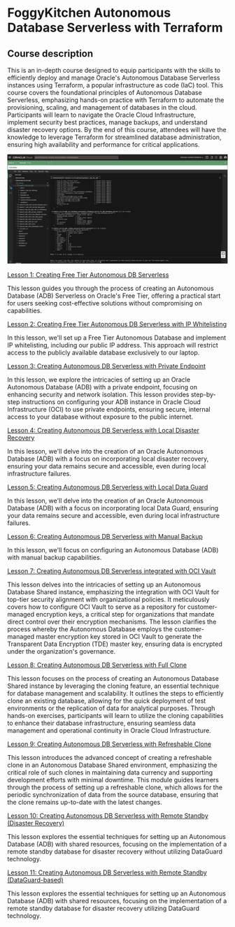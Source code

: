 # FoggyKitchen Autonomous Database Serverless with Terraform 

## Course description

This is an in-depth course designed to equip participants with the skills to efficiently deploy and manage Oracle's Autonomous Database Serverless instances using Terraform, a popular infrastructure as code (IaC) tool. This course covers the foundational principles of Autonomous Database Serverless, emphasizing hands-on practice with Terraform to automate the provisioning, scaling, and management of databases in the cloud. Participants will learn to navigate the Oracle Cloud Infrastructure, implement security best practices, manage backups, and understand disaster recovery options. By the end of this course, attendees will have the knowledge to leverage Terraform for streamlined database administration, ensuring high availability and performance for critical applications.

![](terraform-oci-fk-atp-lessons.png)

[Lesson 1: Creating Free Tier Autonomous DB Serverless](lesson1_free_tier_adb)

This lesson guides you through the process of creating an Autonomous Database (ADB) Serverless on Oracle's Free Tier, offering a practical start for users seeking cost-effective solutions without compromising on capabilities.  

[Lesson 2: Creating Free Tier Autonomous DB Serverless with IP Whitelisting](lesson2_free_tier_adb_with_ip_whitelisting)

In this lesson, we'll set up a Free Tier Autonomous Database and implement IP whitelisting, including our public IP address. This approach will restrict access to the publicly available database exclusively to our laptop.

[Lesson 3: Creating Autonomous DB Serverless with Private Endpoint](lesson3_adb_with_private_endpoint)

In this lesson, we explore the intricacies of setting up an Oracle Autonomous Database (ADB) with a private endpoint, focusing on enhancing security and network isolation. This lesson provides step-by-step instructions on configuring your ADB instance in Oracle Cloud Infrastructure (OCI) to use private endpoints, ensuring secure, internal access to your database without exposure to the public internet. 

[Lesson 4: Creating Autonomous DB Serverless with Local Disaster Recovery](lesson4_adb_with_local_disaster_recovery)

In this lesson, we'll delve into the creation of an Oracle Autonomous Database (ADB) with a focus on incorporating local disaster recovery, ensuring your data remains secure and accessible, even during local infrastructure failures.  

[Lesson 5: Creating Autonomous DB Serverless with Local Data Guard](lesson5_adb_with_local_data_guard)

In this lesson, we'll delve into the creation of an Oracle Autonomous Database (ADB) with a focus on incorporating local Data Guard, ensuring your data remains secure and accessible, even during local infrastructure failures. 

[Lesson 6: Creating Autonomous DB Serverless with Manual Backup](lesson6_adb_with_manual_backup)

In this lesson, we'll focus on configuring an Autonomous Database (ADB) with manual backup capabilities.

[Lesson 7: Creating Autonomous DB Serverless integrated with OCI Vault](lesson7_adb_with_oci_vault)

This lesson delves into the intricacies of setting up an Autonomous Database Shared instance, emphasizing the integration with OCI Vault for top-tier security alignment with organizational policies. It meticulously covers how to configure OCI Vault to serve as a repository for customer-managed encryption keys, a critical step for organizations that mandate direct control over their encryption mechanisms. The lesson clarifies the process whereby the Autonomous Database employs the customer-managed master encryption key stored in OCI Vault to generate the Transparent Data Encryption (TDE) master key, ensuring data is encrypted under the organization's governance.

[Lesson 8: Creating Autonomous DB Serverless with Full Clone](lesson8_adb_with_clone)

This lesson focuses on the process of creating an Autonomous Database Shared instance by leveraging the cloning feature, an essential technique for database management and scalability. It outlines the steps to efficiently clone an existing database, allowing for the quick deployment of test environments or the replication of data for analytical purposes. Through hands-on exercises, participants will learn to utilize the cloning capabilities to enhance their database infrastructure, ensuring seamless data management and operational continuity in Oracle Cloud Infrastructure.

[Lesson 9: Creating Autonomous DB Serverless with Refreshable Clone](lesson9_adb_with_refreshable_clone)

This lesson introduces the advanced concept of creating a refreshable clone in an Autonomous Database Shared environment, emphasizing the critical role of such clones in maintaining data currency and supporting development efforts with minimal downtime. This module guides learners through the process of setting up a refreshable clone, which allows for the periodic synchronization of data from the source database, ensuring that the clone remains up-to-date with the latest changes. 

[Lesson 10: Creating Autonomous DB Serverless with Remote Standby (Disaster Recovery)](lesson10_adb_with_remote_disaster_recovery)

This lesson explores the essential techniques for setting up an Autonomous Database (ADB) with shared resources, focusing on the implementation of a remote standby database for disaster recovery without utilizing DataGuard technology. 

[Lesson 11: Creating Autonomous DB Serverless with Remote Standby (DataGuard-based)](lesson11_adb_with_remote_data_guard)

This lesson explores the essential techniques for setting up an Autonomous Database (ADB) with shared resources, focusing on the implementation of a remote standby database for disaster recovery utilizing DataGuard technology.  